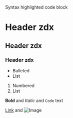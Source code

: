Syntax highlighted code block

# Header zdx
## Header zdx
### Header zdx

- Bulleted
- List

1. Numbered
2. List

**Bold** and _Italic_ and `Code` text

[Link](url) and ![Image](src)
